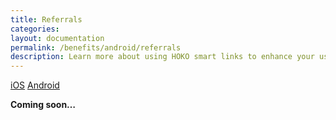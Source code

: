 ```yaml
---
title: Referrals
categories:
layout: documentation
permalink: /benefits/android/referrals
description: Learn more about using HOKO smart links to enhance your user experience.
---
```


<a href="http://support.hokolinks.com/benefits/ios/referrals/" class="tab">iOS</a>
<a href="#" class="tab active">Android</a>

**Coming soon…**
